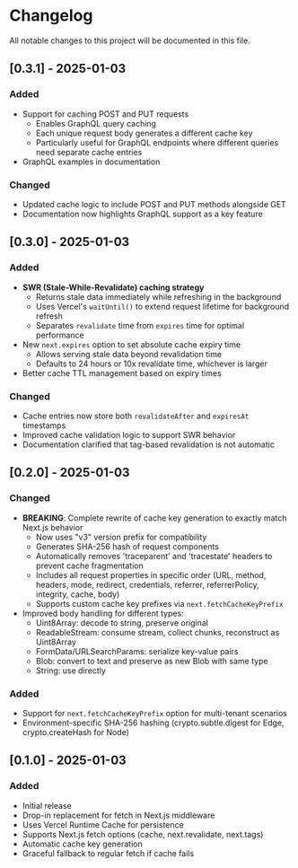 # Changelog

All notable changes to this project will be documented in this file.

## [0.3.1] - 2025-01-03

### Added
- Support for caching POST and PUT requests
  - Enables GraphQL query caching
  - Each unique request body generates a different cache key
  - Particularly useful for GraphQL endpoints where different queries need separate cache entries
- GraphQL examples in documentation

### Changed
- Updated cache logic to include POST and PUT methods alongside GET
- Documentation now highlights GraphQL support as a key feature

## [0.3.0] - 2025-01-03

### Added
- **SWR (Stale-While-Revalidate) caching strategy**
  - Returns stale data immediately while refreshing in the background
  - Uses Vercel's `waitUntil()` to extend request lifetime for background refresh
  - Separates `revalidate` time from `expires` time for optimal performance
- New `next.expires` option to set absolute cache expiry time
  - Allows serving stale data beyond revalidation time
  - Defaults to 24 hours or 10x revalidate time, whichever is larger
- Better cache TTL management based on expiry times

### Changed
- Cache entries now store both `revalidateAfter` and `expiresAt` timestamps
- Improved cache validation logic to support SWR behavior
- Documentation clarified that tag-based revalidation is not automatic

## [0.2.0] - 2025-01-03

### Changed
- **BREAKING**: Complete rewrite of cache key generation to exactly match Next.js behavior
  - Now uses "v3" version prefix for compatibility
  - Generates SHA-256 hash of request components
  - Automatically removes 'traceparent' and 'tracestate' headers to prevent cache fragmentation
  - Includes all request properties in specific order (URL, method, headers, mode, redirect, credentials, referrer, referrerPolicy, integrity, cache, body)
  - Supports custom cache key prefixes via `next.fetchCacheKeyPrefix`
- Improved body handling for different types:
  - Uint8Array: decode to string, preserve original
  - ReadableStream: consume stream, collect chunks, reconstruct as Uint8Array
  - FormData/URLSearchParams: serialize key-value pairs
  - Blob: convert to text and preserve as new Blob with same type
  - String: use directly

### Added
- Support for `next.fetchCacheKeyPrefix` option for multi-tenant scenarios
- Environment-specific SHA-256 hashing (crypto.subtle.digest for Edge, crypto.createHash for Node)

## [0.1.0] - 2025-01-03

### Added
- Initial release
- Drop-in replacement for fetch in Next.js middleware
- Uses Vercel Runtime Cache for persistence
- Supports Next.js fetch options (cache, next.revalidate, next.tags)
- Automatic cache key generation
- Graceful fallback to regular fetch if cache fails
